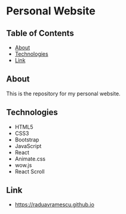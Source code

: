 # Personal Website

## Table of Contents

- [About](#about)
- [Technologies](#technologies)
- [Link](#link)

## About

This is the repository for my personal website.

## Technologies

- HTML5
- CSS3
- Bootstrap
- JavaScript
- React
- Animate.css
- wow.js
- React Scroll

## Link

- https://raduavramescu.github.io
